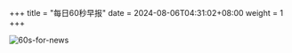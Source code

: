 +++
title = "每日60秒早报"
date = 2024-08-06T04:31:02+08:00
weight = 1
+++

![60s-for-news](/img/zaobao/zaobao.png "由 ALAPI 提供支持")
